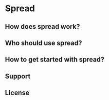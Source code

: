 # Spread

## How does spread work?

## Who should use spread?

## How to get started with spread?

## Support 

## License